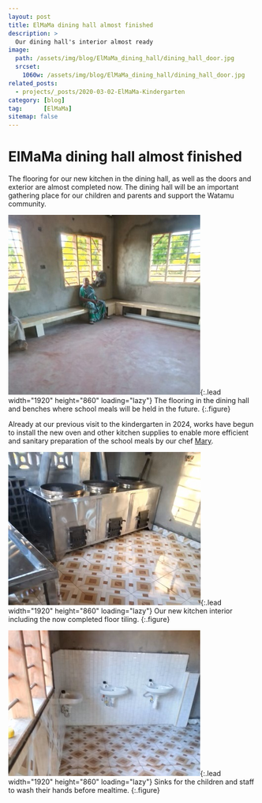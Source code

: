 ```yaml
---
layout: post
title: ElMaMa dining hall almost finished
description: >
  Our dining hall's interior almost ready
image: 
  path: /assets/img/blog/ElMaMa_dining_hall/dining_hall_door.jpg
  srcset:
    1060w: /assets/img/blog/ElMaMa_dining_hall/dining_hall_door.jpg
related_posts:
  - projects/_posts/2020-03-02-ElMaMa-Kindergarten
category: [blog]
tag:      [ElMaMa]
sitemap: false
---
```


# ElMaMa dining hall almost finished

The flooring for our new kitchen in the dining hall, as well as the doors and exterior are almost completed now. The dining hall will be an important gathering place for our children and parents and support the Watamu community.

![Dining hall flooring](/assets/img/blog/ElMaMa_dining_hall/dining_hall.jpg){:.lead width="1920" height="860" loading="lazy"}
The flooring in the dining hall and benches where school meals will be held in the future.
{:.figure}

Already at our previous visit to the kindergarten in 2024, works have begun to install the new oven and other kitchen supplies to enable more efficient and sanitary preparation of the school meals by our chef [Mary](/team/).

![Kitchen interior](/assets/img/blog/ElMaMa_dining_hall/kitchen.jpg){:.lead width="1920" height="860" loading="lazy"}
Our new kitchen interior including the now completed floor tiling.
{:.figure}


![Sinks](/assets/img/blog/ElMaMa_dining_hall/dining_hall_sinks.jpg){:.lead width="1920" height="860" loading="lazy"}
Sinks for the children and staff to wash their hands before mealtime.
{:.figure}